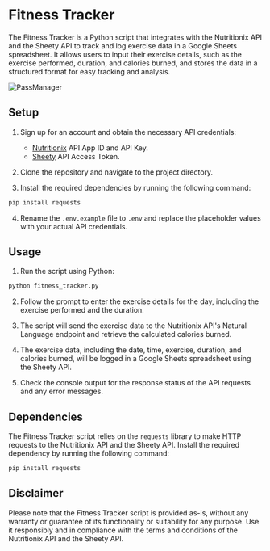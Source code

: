 # Fitness Tracker

The Fitness Tracker is a Python script that integrates with the Nutritionix API and the Sheety API to track and log exercise data in a Google Sheets spreadsheet. It allows users to input their exercise details, such as the exercise performed, duration, and calories burned, and stores the data in a structured format for easy tracking and analysis.

![PassManager](https://github.com/ahskur/100_Days_of_Code/assets/63268217/8fa35d13-fbfe-418e-bb4f-440cd731810a)

## Setup

1. Sign up for an account and obtain the necessary API credentials:
   - [Nutritionix](https://www.nutritionix.com/business/api) API App ID and API Key.
   - [Sheety](https://sheety.co/) API Access Token.

2. Clone the repository and navigate to the project directory.

3. Install the required dependencies by running the following command:

```bash
pip install requests
```

4. Rename the `.env.example` file to `.env` and replace the placeholder values with your actual API credentials.

## Usage

1. Run the script using Python:

```bash
python fitness_tracker.py
```

2. Follow the prompt to enter the exercise details for the day, including the exercise performed and the duration.

3. The script will send the exercise data to the Nutritionix API's Natural Language endpoint and retrieve the calculated calories burned.

4. The exercise data, including the date, time, exercise, duration, and calories burned, will be logged in a Google Sheets spreadsheet using the Sheety API.

5. Check the console output for the response status of the API requests and any error messages.

## Dependencies

The Fitness Tracker script relies on the `requests` library to make HTTP requests to the Nutritionix API and the Sheety API. Install the required dependency by running the following command:

```bash
pip install requests
```

## Disclaimer

Please note that the Fitness Tracker script is provided as-is, without any warranty or guarantee of its functionality or suitability for any purpose. Use it responsibly and in compliance with the terms and conditions of the Nutritionix API and the Sheety API.
